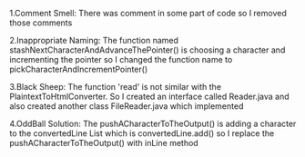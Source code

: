 1.Comment Smell: There was comment in some part of code so I removed those comments

2.Inappropriate Naming: The function named stashNextCharacterAndAdvanceThePointer() is choosing a character and incrementing the pointer so I changed the function name to pickCharacterAndIncrementPointer()

3.Black Sheep: The function 'read' is not similar with the PlaintextToHtmlConverter. So I created an interface called Reader.java
and also created another class FileReader.java which implemented 

4.OddBall Solution: The pushACharacterToTheOutput() is adding a character to the convertedLine List<String> which is convertedLine.add() so I replace the pushACharacterToTheOutput() with inLine method

